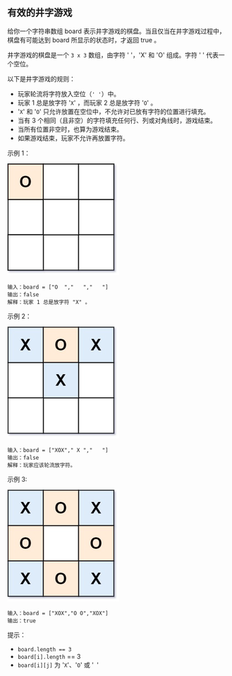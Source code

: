## 有效的井字游戏

给你一个字符串数组 board 表示井字游戏的棋盘。当且仅当在井字游戏过程中，棋盘有可能达到 board 所显示的状态时，才返回 true 。

井字游戏的棋盘是一个 `3 x 3` 数组，由字符 ' '，'X' 和 'O' 组成。字符 ' ' 代表一个空位。

以下是井字游戏的规则：

* 玩家轮流将字符放入空位（`' '`）中。
* 玩家 1 总是放字符 '`X`' ，而玩家 2 总是放字符 '`O`' 。
* '`X`' 和 '`O`' 只允许放置在空位中，不允许对已放有字符的位置进行填充。
* 当有 3 个相同（且非空）的字符填充任何行、列或对角线时，游戏结束。
* 当所有位置非空时，也算为游戏结束。
* 如果游戏结束，玩家不允许再放置字符。

示例 1：

![](../images/794.valid-tic-tac-toe-state.png)
```
输入：board = ["O  ","   ","   "]
输出：false
解释：玩家 1 总是放字符 "X" 。
```

示例 2：

![](../images/794.valid-tic-tac-toe-state_1.png)
```
输入：board = ["XOX"," X ","   "]
输出：false
解释：玩家应该轮流放字符。
```

示例 3:

![](../images/794.valid-tic-tac-toe-state_2.png)
```
输入：board = ["XOX","O O","XOX"]
输出：true
```

提示：

* `board.length == 3`
* `board[i].length` == 3
* `board[i][j]` 为 '`X`'、'`O`' 或 '` `'